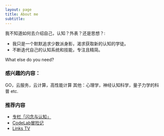 ```yaml
---
layout: page
title: About me
subtitle: 
---
```


我不知道如何去介绍自己，认知？外表？还是思想？:

- 我只是一个默默追求少数派身影，渴求获取新的认知的学徒。
- 不断迭代自己的认知系统和技能，专注且精简。

What else do you need?
### 感兴趣的内容：
GO，云服务，云计算，高性能计算
其他：心理学，神经认知科学，量子力学的科普 etc.
### 推荐内容

- [专栏「闪念与认知」](https://zhuanlan.zhihu.com/p/52957523)
- [CodeLab冒险记](https://codelab.club/blog/2020/07/09/CodeLab%E5%86%92%E9%99%A9%E8%AE%B0%EF%BC%88%E4%B8%80%EF%BC%89/)
- [Links TV](https://www.youtube.com/channel/UCz0ONCn6eRcDJGsUzupc3TA)

